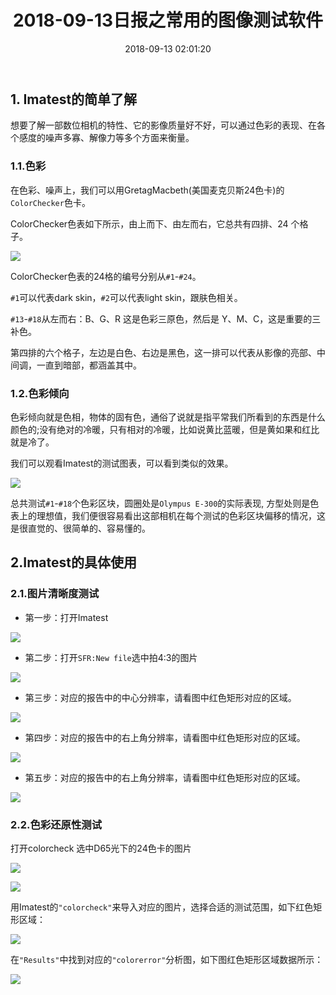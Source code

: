 ﻿---
title: 2018-09-13日报之常用的图像测试软件
comments: true
date: 2018-09-13 02:01:20
categories: 博客列表
tags: Camera tuning小组日报
about:

---
## 1. Imatest的简单了解

想要了解一部数位相机的特性、它的影像质量好不好，可以通过色彩的表现、在各个感度的噪声多寡、解像力等多个方面来衡量。

### 1.1.色彩

在色彩、噪声上，我们可以用GretagMacbeth(美国麦克贝斯24色卡)的`ColorChecker`色卡。

ColorChecker色表如下所示，由上而下、由左而右，它总共有四排、24 个格子。

![ ](https://www.cnblogs.com/images/cnblogs_com/cliy-10/1299108/o_6.png)

ColorChecker色表的24格的编号分别从`#1`-`#24`。

`#1`可以代表dark skin，`#2`可以代表light skin，跟肤色相关。

`#13`-`#18`从左而右：B、G、R 这是色彩三原色，然后是 Y、M、C，这是重要的三补色。

第四排的六个格子，左边是白色、右边是黑色，这一排可以代表从影像的亮部、中间调，一直到暗部，都涵盖其中。

### 1.2.色彩倾向

色彩倾向就是色相，物体的固有色，通俗了说就是指平常我们所看到的东西是什么颜色的;没有绝对的冷暖，只有相对的冷暖，比如说黄比蓝暖，但是黄如果和红比就是冷了。

我们可以观看Imatest的测试图表，可以看到类似的效果。

![ ](https://www.cnblogs.com/images/cnblogs_com/cliy-10/1299108/o_7.png)

总共测试`#1`-`#18`个色彩区块，圆圈处是`Olympus E-300`的实际表现, 方型处则是色表上的理想值，我们便很容易看出这部相机在每个测试的色彩区块偏移的情况，这是很直觉的、很简单的、容易懂的。

## 2.Imatest的具体使用

### 2.1.图片清晰度测试

* 第一步：打开Imatest

![ ](https://www.cnblogs.com/images/cnblogs_com/cliy-10/1299108/o_8.png)

* 第二步：打开`SFR:New file`选中拍4:3的图片

![ ](https://www.cnblogs.com/images/cnblogs_com/cliy-10/1299108/o_9.png)

* 第三步：对应的报告中的中心分辨率，请看图中红色矩形对应的区域。

![ ](https://www.cnblogs.com/images/cnblogs_com/cliy-10/1299108/o_10.png)

* 第四步：对应的报告中的右上角分辨率，请看图中红色矩形对应的区域。

![ ](https://www.cnblogs.com/images/cnblogs_com/cliy-10/1299108/o_11.png)

* 第五步：对应的报告中的右上角分辨率，请看图中红色矩形对应的区域。

![ ](https://www.cnblogs.com/images/cnblogs_com/cliy-10/1299108/o_12.png)

### 2.2.色彩还原性测试

打开colorcheck 选中D65光下的24色卡的图片

![ ](https://www.cnblogs.com/images/cnblogs_com/cliy-10/1299108/o_13.png)

![ ](https://www.cnblogs.com/images/cnblogs_com/cliy-10/1299108/o_14.png)

用Imatest的`"colorcheck"`来导入对应的图片，选择合适的测试范围，如下红色矩形区域：

![ ](https://www.cnblogs.com/images/cnblogs_com/cliy-10/1299108/o_15.png)

在`"Results"`中找到对应的`"colorerror"`分析图，如下图红色矩形区域数据所示：

![ ](https://www.cnblogs.com/images/cnblogs_com/cliy-10/1299108/o_16.png)